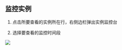 ## 监控实例

1) 点击所要查看的实例所在行，右侧边栏弹出实例监控台

2) 选择要查看的监控时间段

![](http://imgcache.tce.fsphere.cn/image/qzonestyle.gtimg.cn/qzone/vas/opensns/res/img/Resis-8.png)